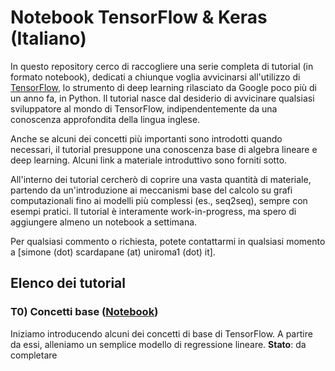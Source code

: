 # Notebook TensorFlow & Keras (Italiano)

In questo repository cerco di raccogliere una serie completa di tutorial (in formato notebook), dedicati a chiunque voglia avvicinarsi all'utilizzo di [TensorFlow](https://www.tensorflow.org/), lo strumento di deep learning rilasciato da Google poco più di un anno fa, in Python. Il tutorial nasce dal desiderio di avvicinare qualsiasi sviluppatore al mondo di TensorFlow, indipendentemente da una conoscenza approfondita della lingua inglese.

Anche se alcuni dei concetti più importanti sono introdotti quando necessari, il tutorial presuppone una conoscenza base di algebra lineare e deep learning. Alcuni link a materiale introduttivo sono forniti sotto.

All'interno dei tutorial cercherò di coprire una vasta quantità di materiale, partendo da un'introduzione ai meccanismi base del calcolo su grafi computazionali fino ai modelli più complessi (es., seq2seq), sempre con esempi pratici. Il tutorial è interamente work-in-progress, ma spero di aggiungere almeno un notebook a settimana.

Per qualsiasi commento o richiesta, potete contattarmi in qualsiasi momento a [simone (dot) scardapane (at) uniroma1 (dot) it].

## Elenco dei tutorial

### T0) Concetti base ([Notebook](0-Concetti-base.ipynb))
Iniziamo introducendo alcuni dei concetti di base di TensorFlow. A partire da essi, alleniamo un semplice modello di regressione lineare.
**Stato**: da completare
